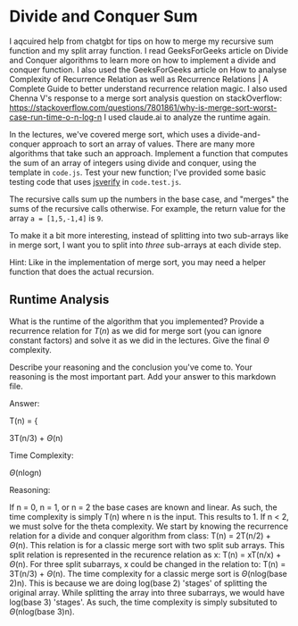 # Divide and Conquer Sum

I aqcuired help from chatgbt for tips on how to merge my recursive sum function and my split array function. I read GeeksForGeeks article on Divide and Conquer algorithms to learn more on how to implement a divide and conquer function. I also used the GeeksForGeeks article on How to analyse Complexity of Recurrence Relation as well as Recurrence Relations | A Complete Guide to better understand recurrence relation magic. I also used Chenna V's response to a merge sort analysis question on stackOverflow: 
https://stackoverflow.com/questions/7801861/why-is-merge-sort-worst-case-run-time-o-n-log-n
I used claude.ai to analyze the runtime again. 

In the lectures, we've covered merge sort, which uses a divide-and-conquer
approach to sort an array of values. There are many more algorithms that take
such an approach. Implement a function that computes the sum of an array of
integers using divide and conquer, using the template in `code.js`. Test your
new function; I've provided some basic testing code that uses
[jsverify](https://jsverify.github.io/) in `code.test.js`.

The recursive calls sum up the numbers in the base case, and "merges" the sums
of the recursive calls otherwise. For example, the return value for the array `a
= [1,5,-1,4]` is `9`.

To make it a bit more interesting, instead of splitting into two sub-arrays like
in merge sort, I want you to split into *three* sub-arrays at each divide step.

Hint: Like in the implementation of merge sort, you may need a helper function
that does the actual recursion.

## Runtime Analysis

What is the runtime of the algorithm that you implemented? Provide a recurrence
relation for $T(n)$ as we did for merge sort (you can ignore constant factors)
and solve it as we did in the lectures. Give the final $\Theta$ complexity.

Describe your reasoning and the conclusion you've come to. Your reasoning is the
most important part. Add your answer to this markdown file.

Answer:

T(n) = {

3T(n/3) + $\Theta$(n)    

Time Complexity:

$\Theta$(nlogn)

Reasoning:

If n = 0, n = 1, or n = 2 the base cases are known and linear. As such, the time complexity is simply T(n) where n is the input. This results to 1. If n < 2, we must solve for the theta complexity. We start by knowing the recurrence relation for a divide and conquer algorithm from class: T(n) = 2T(n/2) + $\Theta$(n). This relation is for a classic merge sort with two split sub arrays. This split relation is represented in the recurence relation as x: T(n) = xT(n/x) + $\Theta$(n). For three split subarrays, x could be changed in the relation to: T(n) = 3T(n/3) + $\Theta$(n). The time complexity for a classic merge sort is $\Theta$(nlog(base 2)n). This is because we are doing log(base 2) 'stages' of splitting the original array. While splitting the array into three subarrays, we would have log(base 3) 'stages'. As such, the time complexity is simply subsituted to $\Theta$(nlog(base 3)n). 
